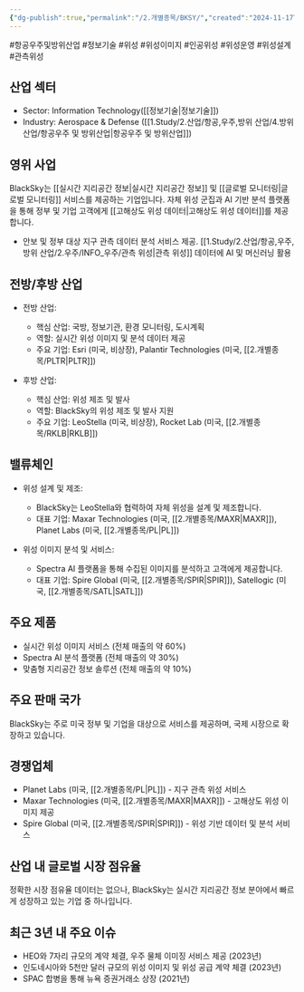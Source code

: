 ```yaml
---
{"dg-publish":true,"permalink":"/2.개별종목/BKSY/","created":"2024-11-17T23:12:14.475+09:00","updated":"2025-06-03T20:05:57.979+09:00"}
---
```


#항공우주및방위산업 #정보기술 #위성 #위성이미지 #인공위성 #위성운영 #위성설계 #관측위성 

## 산업 섹터

- Sector: Information Technology([[정보기술\|정보기술]])
- Industry: Aerospace & Defense ([[1.Study/2.산업/항공,우주,방위 산업/4.방위산업/항공우주 및 방위산업\|항공우주 및 방위산업]])

## 영위 사업

BlackSky는 [[실시간 지리공간 정보\|실시간 지리공간 정보]] 및 [[글로벌 모니터링\|글로벌 모니터링]] 서비스를 제공하는 기업입니다. 자체 위성 군집과 AI 기반 분석 플랫폼을 통해 정부 및 기업 고객에게 [[고해상도 위성 데이터\|고해상도 위성 데이터]]를 제공합니다.

- 안보 및 정부 대상 지구 관측 데이터 분석 서비스 제공. [[1.Study/2.산업/항공,우주,방위 산업/2.우주/INFO_우주/관측 위성\|관측 위성]] 데이터에 AI 및 머신러닝 활용

## 전방/후방 산업

- 전방 산업:
    
    - 핵심 산업: 국방, 정보기관, 환경 모니터링, 도시계획
    - 역할: 실시간 위성 이미지 및 분석 데이터 제공
    - 주요 기업: Esri (미국, 비상장), Palantir Technologies (미국, [[2.개별종목/PLTR\|PLTR]])
    
- 후방 산업:
    
    - 핵심 산업: 위성 제조 및 발사
    - 역할: BlackSky의 위성 제조 및 발사 지원
    - 주요 기업: LeoStella (미국, 비상장), Rocket Lab (미국, [[2.개별종목/RKLB\|RKLB]])
    

## 밸류체인

- 위성 설계 및 제조:
    
    - BlackSky는 LeoStella와 협력하여 자체 위성을 설계 및 제조합니다.
    - 대표 기업: Maxar Technologies (미국, [[2.개별종목/MAXR\|MAXR]]), Planet Labs (미국, [[2.개별종목/PL\|PL]])
- 위성 이미지 분석 및 서비스:
    
    - Spectra AI 플랫폼을 통해 수집된 이미지를 분석하고 고객에게 제공합니다.
    - 대표 기업: Spire Global (미국, [[2.개별종목/SPIR\|SPIR]]), Satellogic (미국, [[2.개별종목/SATL\|SATL]])

## 주요 제품

- 실시간 위성 이미지 서비스 (전체 매출의 약 60%)
- Spectra AI 분석 플랫폼 (전체 매출의 약 30%)
- 맞춤형 지리공간 정보 솔루션 (전체 매출의 약 10%)

## 주요 판매 국가

BlackSky는 주로 미국 정부 및 기업을 대상으로 서비스를 제공하며, 국제 시장으로 확장하고 있습니다.

## 경쟁업체

- Planet Labs (미국, [[2.개별종목/PL\|PL]]) - 지구 관측 위성 서비스
- Maxar Technologies (미국, [[2.개별종목/MAXR\|MAXR]]) - 고해상도 위성 이미지 제공
- Spire Global (미국, [[2.개별종목/SPIR\|SPIR]]) - 위성 기반 데이터 및 분석 서비스

## 산업 내 글로벌 시장 점유율

정확한 시장 점유율 데이터는 없으나, BlackSky는 실시간 지리공간 정보 분야에서 빠르게 성장하고 있는 기업 중 하나입니다.

## 최근 3년 내 주요 이슈

- HEO와 7자리 규모의 계약 체결, 우주 물체 이미징 서비스 제공 (2023년)
- 인도네시아와 5천만 달러 규모의 위성 이미지 및 위성 공급 계약 체결 (2023년)
- SPAC 합병을 통해 뉴욕 증권거래소 상장 (2021년)